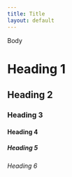 ```yaml
---
title: Title
layout: default
---
```

Body

# Heading 1

## Heading 2

### Heading 3

#### Heading 4

##### Heading 5

###### Heading 6
